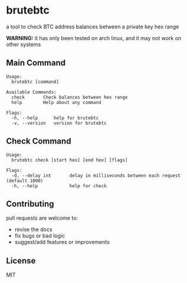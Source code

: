 # brutebtc

a tool to check BTC address balances between a private key hex range

**WARNING:** it has only been tested on arch linux, and it may not work on other systems

## Main Command

```
Usage:
  brutebtc [command]

Available Commands:
  check       Check balances between hex range
  help        Help about any command

Flags:
  -h, --help      help for brutebtc
  -v, --version   version for brutebtc
```

## Check Command

```
Usage:
  brutebtc check [start hex] [end hex] [flags]

Flags:
  -d, --delay int       delay in milliseconds between each request (default 1000)
  -h, --help            help for check

```

## Contributing

pull requests are welcome to:

- revise the docs
- fix bugs or bad logic
- suggest/add features or improvements

## License

MIT
